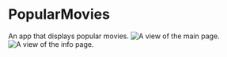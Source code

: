 # PopularMovies
An app that displays popular movies.
![A view of the main page.](https://dl.dropboxusercontent.com/u/27080986/main_page.png "Main Page")
![A view of the info page.](https://dl.dropboxusercontent.com/u/27080986/info_page.png "Move Info Page")